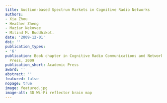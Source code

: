 ```yaml
---
title: Auction-based Spectrum Markets in Cognitive Radio Networks
authors:
- Xia Zhou
- Heather Zheng
- Maziar Nekovee
- Milind M. Buddhikot.
date: '2009-12-01'
doi: ''
publication_types:
- '6'
publication: Book chapter in Cognitive Radio Communications and Networks, Academic
  Press, 2009
publication_short: Academic Press
award: ''
abstract: ''
featured: false
nopage: true
image: featured.jpg
image-alt: 3D Wi-Fi reflector brain map
---
```

